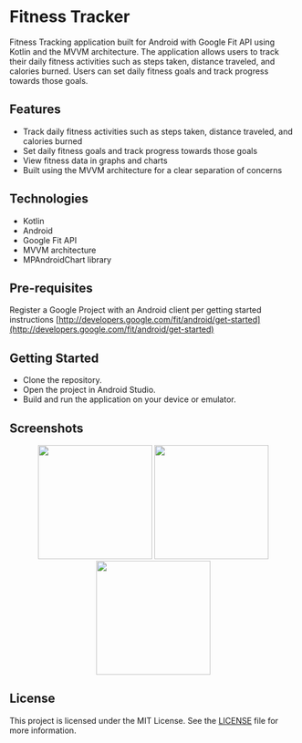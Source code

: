 # Fitness Tracker
Fitness Tracking application built for Android with Google Fit API using Kotlin and the MVVM architecture. The application allows users to track their daily fitness activities such as steps taken, distance traveled, and calories burned. Users can set daily fitness goals and track progress towards those goals.

## Features
- Track daily fitness activities such as steps taken, distance traveled, and calories burned
- Set daily fitness goals and track progress towards those goals
- View fitness data in graphs and charts
- Built using the MVVM architecture for a clear separation of concerns

## Technologies
- Kotlin
- Android
- Google Fit API
- MVVM architecture
- MPAndroidChart library

## Pre-requisites
Register a Google Project with an Android client per getting started instructions [http://developers.google.com/fit/android/get-started](http://developers.google.com/fit/android/get-started)

## Getting Started
- Clone the repository.
- Open the project in Android Studio.
- Build and run the application on your device or emulator.

## Screenshots
<p align="center">
<img src="https://user-images.githubusercontent.com/86023602/232537163-67932a9d-f7bf-4654-8631-6c1623fbaa8d.jpg" width="200px" />
<img src="https://user-images.githubusercontent.com/86023602/232537175-4c09fa69-22a6-4181-8700-a2a1ec0d8aa9.jpg" width="200px" />
<img src="https://user-images.githubusercontent.com/86023602/232537193-fffd1413-a877-4022-8936-3e4d4bb42708.jpg" width="200px" />
</p>

## License
This project is licensed under the MIT License. See the [LICENSE](https://github.com/AtilMohAmine/Fitness-Tracker/blob/main/Licence) file for more information.
